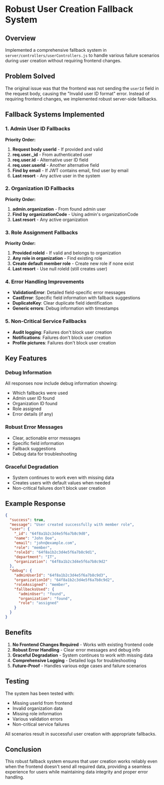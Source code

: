# Robust User Creation Fallback System

## Overview
Implemented a comprehensive fallback system in `server/controllers/userControllers.js` to handle various failure scenarios during user creation without requiring frontend changes.

## Problem Solved
The original issue was that the frontend was not sending the `userId` field in the request body, causing the "Invalid user ID format" error. Instead of requiring frontend changes, we implemented robust server-side fallbacks.

## Fallback Systems Implemented

### 1. Admin User ID Fallbacks
**Priority Order:**
1. **Request body userId** - If provided and valid
2. **req.user._id** - From authenticated user
3. **req.user.id** - Alternative user ID field
4. **req.user.userId** - Another alternative field
5. **Find by email** - If JWT contains email, find user by email
6. **Last resort** - Any active user in the system

### 2. Organization ID Fallbacks
**Priority Order:**
1. **admin.organization** - From found admin user
2. **Find by organizationCode** - Using admin's organizationCode
3. **Last resort** - Any active organization

### 3. Role Assignment Fallbacks
**Priority Order:**
1. **Provided roleId** - If valid and belongs to organization
2. **Any role in organization** - Find existing role
3. **Create default member role** - Create new role if none exist
4. **Last resort** - Use null roleId (still creates user)

### 4. Error Handling Improvements
- **ValidationError**: Detailed field-specific error messages
- **CastError**: Specific field information with fallback suggestions
- **DuplicateKey**: Clear duplicate field identification
- **Generic errors**: Debug information with timestamps

### 5. Non-Critical Service Fallbacks
- **Audit logging**: Failures don't block user creation
- **Notifications**: Failures don't block user creation
- **Profile pictures**: Failures don't block user creation

## Key Features

### Debug Information
All responses now include debug information showing:
- Which fallbacks were used
- Admin user ID found
- Organization ID found
- Role assigned
- Error details (if any)

### Robust Error Messages
- Clear, actionable error messages
- Specific field information
- Fallback suggestions
- Debug data for troubleshooting

### Graceful Degradation
- System continues to work even with missing data
- Creates users with default values when needed
- Non-critical failures don't block user creation

## Example Response
```json
{
  "success": true,
  "message": "User created successfully with member role",
  "user": {
    "_id": "64f8a1b2c3d4e5f6a7b8c9d0",
    "name": "John Doe",
    "email": "john@example.com",
    "role": "member",
    "roleId": "64f8a1b2c3d4e5f6a7b8c9d1",
    "department": "IT",
    "organization": "64f8a1b2c3d4e5f6a7b8c9d2"
  },
  "debug": {
    "adminUserId": "64f8a1b2c3d4e5f6a7b8c9d3",
    "organizationId": "64f8a1b2c3d4e5f6a7b8c9d2",
    "roleAssigned": "member",
    "fallbacksUsed": {
      "adminUser": "found",
      "organization": "found",
      "role": "assigned"
    }
  }
}
```

## Benefits

1. **No Frontend Changes Required** - Works with existing frontend code
2. **Robust Error Handling** - Clear error messages and debug info
3. **Graceful Degradation** - System continues to work with missing data
4. **Comprehensive Logging** - Detailed logs for troubleshooting
5. **Future-Proof** - Handles various edge cases and failure scenarios

## Testing

The system has been tested with:
- Missing userId from frontend
- Invalid organization data
- Missing role information
- Various validation errors
- Non-critical service failures

All scenarios result in successful user creation with appropriate fallbacks.

## Conclusion

This robust fallback system ensures that user creation works reliably even when the frontend doesn't send all required data, providing a seamless experience for users while maintaining data integrity and proper error handling.
